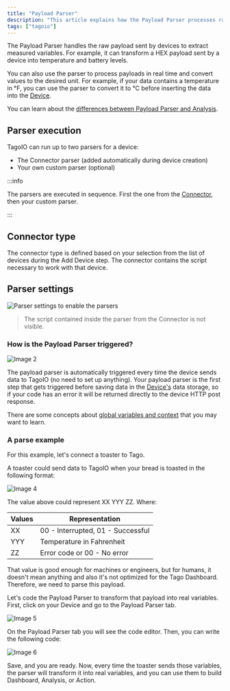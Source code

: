 ```yaml
---
title: "Payload Parser"
description: "This article explains how the Payload Parser processes raw device payloads to extract measured variables, convert units in real time, and how connector-defined and custom parsers are executed within TagoIO."
tags: ["tagoio"]
---
```


The Payload Parser handles the raw payload sent by devices to extract measured
variables. For example, it can transform a HEX payload sent by a device into
temperature and battery levels.

You can also use the parser to process payloads in real time and convert values
to the desired unit. For example, if your data contains a temperature in °F, you
can use the parser to convert it to °C before inserting the data into the
[Device](/docs/tagoio/devices/).

You can learn about the
[differences between Payload Parser and Analysis](/docs/tagocore/resources/device/payload-parser.md).

## Parser execution

TagoIO can run up to two parsers for a device:

- The Connector parser (added automatically during device creation)
- Your own custom parser (optional)

:::info

The parsers are executed in sequence. First the one from the
[Connector](/docs/tagodeploy/project/configuration/integrations.md), then your custom
parser.

:::

## Connector type

The connector type is defined based on your selection from the list of devices
during the Add Device step. The connector contains the script necessary to work
with that device.

## Parser settings

![Parser settings to enable the parsers](/docs_imagem/tagoio/payload-parser-2.png)

> The script contained inside the parser from the Connector is not visible.

### How is the Payload Parser triggered?

![Image 2](/docs_imagem/tagoio/parser-DnE-zSM.gif)

The payload parser is automatically triggered every time the device sends data
to TagoIO (no need to set up anything). Your payload parser is the first step
that gets triggered before saving data in the [Device's](/docs/tagoio/devices/)
data storage, so if your code has an error it will be returned directly to the
device HTTP post response.

There are some concepts about
[global variables and context](/docs/tagoio/devices/payload-parser/context-global-variables.md)
that you may want to learn.

### A parse example

For this example, let's connect a toaster to Tago.

A toaster could send data to TagoIO when your bread is toasted in the following
format:

![Image 4](/docs_imagem/tagoio/1544036821426-yHM.png)

The value above could represent XX YYY ZZ. Where:

| Values | Representation                    |
| ------ | --------------------------------- |
| XX     | 00 - Interrupted, 01 - Successful |
| YYY    | Temperature in Fahrenheit         |
| ZZ     | Error code or 00 - No error       |

That value is good enough for machines or engineers, but for humans, it doesn't
mean anything and also it's not optimized for the Tago Dashboard. Therefore, we
need to parse this payload.

Let's code the Payload Parser to transform that payload into real variables.
First, click on your Device and go to the Payload Parser tab.

![Image 5](/docs_imagem/tagoio/Screen-20Shot-202018-12-05-20at-2016.29.43-WbU.png)

On the Payload Parser tab you will see the code editor. Then, you can write the
following code:

![Image 6](/docs_imagem/tagoio/1544035425383-V2U.png)

Save, and you are ready. Now, every time the toaster sends those variables, the
parser will transform it into real variables, and you can use them to build
Dashboard, Analysis, or Action.

